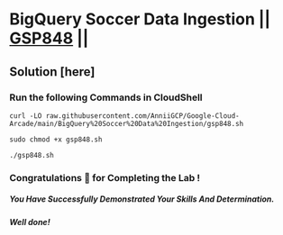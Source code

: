 # BigQuery Soccer Data Ingestion || [GSP848](https://www.cloudskillsboost.google/focuses/23114?parent=catalog) ||

## Solution [here] 

### Run the following Commands in CloudShell

```
curl -LO raw.githubusercontent.com/AnniiGCP/Google-Cloud-Arcade/main/BigQuery%20Soccer%20Data%20Ingestion/gsp848.sh

sudo chmod +x gsp848.sh

./gsp848.sh
```

### Congratulations 🎉 for Completing the Lab !

##### *You Have Successfully Demonstrated Your Skills And Determination.*

#### *Well done!*

 

 
